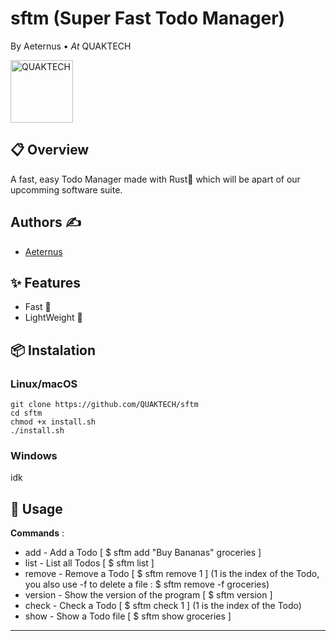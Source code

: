 # sftm (Super Fast Todo Manager)
By Aeternus • *At* QUAKTECH

<img src="https://avatars.githubusercontent.com/u/170379778?s=200&v=4" alt="QUAKTECH" width="100"/>

## 📋 Overview

A fast, easy Todo Manager made with Rust🦀 which will be apart of our upcomming software suite.

## Authors ✍️
- [Aeternus](https://github.com/Aeternusdio)

## ✨ Features

- Fast 🚀
- LightWeight 💨


## 📦 Instalation

### Linux/macOS

```Shell
git clone https://github.com/QUAKTECH/sftm
cd sftm
chmod +x install.sh
./install.sh
```
### Windows

idk

## 📖 Usage

**Commands** : 
- add - Add a Todo [ $ sftm add "Buy Bananas" groceries ]
- list - List all Todos [ $ sftm list ]
- remove - Remove a Todo [ $ sftm remove 1 ] (1 is the index of the Todo, you also use -f to delete a file : $ sftm remove -f groceries)
- version - Show the version of the program [ $ sftm version ]
- check - Check a Todo [ $ sftm check 1 ] (1 is the index of the Todo)
- show - Show a Todo file [ $ sftm show groceries ]

---